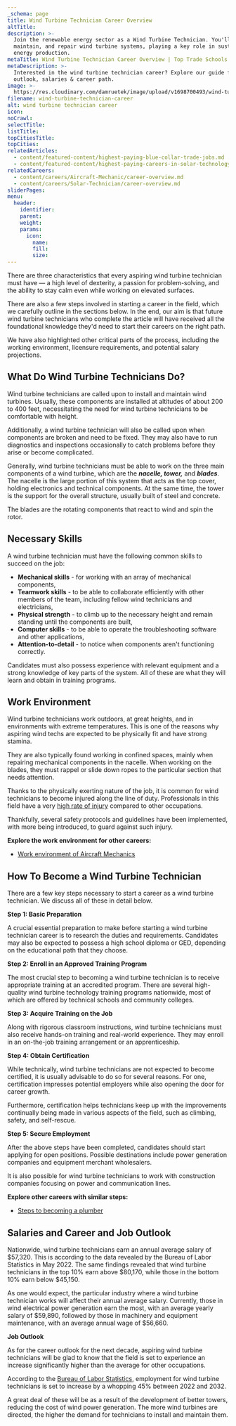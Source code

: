 ```yaml
---
_schema: page
title: Wind Turbine Technician Career Overview
altTitle:
description: >-
  Join the renewable energy sector as a Wind Turbine Technician. You'll install,
  maintain, and repair wind turbine systems, playing a key role in sustainable
  energy production.
metaTitle: Wind Turbine Technician Career Overview | Top Trade Schools
metaDescription: >-
  Interested in the wind turbine technician career? Explore our guide for job
  outlook, salaries & career path.
image: >-
  https://res.cloudinary.com/damruetek/image/upload/v1698700493/wind-turbine-technician-career.png
filename: wind-turbine-technician-career
alt: wind turbine technician career
icon:
noCrawl:
selectTitle:
listTitle:
topCitiesTitle:
topCities:
relatedArticles:
  - content/featured-content/highest-paying-blue-collar-trade-jobs.md
  - content/featured-content/highest-paying-careers-in-solar-technology.md
relatedCareers:
  - content/careers/Aircraft-Mechanic/career-overview.md
  - content/careers/Solar-Technician/career-overview.md
sliderPages:
menu:
  header:
    identifier:
    parent:
    weight:
    params:
      icon:
        name:
        fill:
        size:
---
```

There are three characteristics that every aspiring wind turbine technician must have — a high level of dexterity, a passion for problem-solving, and the ability to stay calm even while working on elevated surfaces.

There are also a few steps involved in starting a career in the field, which we carefully outline in the sections below. In the end, our aim is that future wind turbine technicians who complete the article will have received all the foundational knowledge they'd need to start their careers on the right path.

We have also highlighted other critical parts of the process, including the working environment, licensure requirements, and potential salary projections.

## **What Do Wind Turbine Technicians Do?**

Wind turbine technicians are called upon to install and maintain wind turbines. Usually, these components are installed at altitudes of about 200 to 400 feet, necessitating the need for wind turbine technicians to be comfortable with height.

Additionally, a wind turbine technician will also be called upon when components are broken and need to be fixed. They may also have to run diagnostics and inspections occasionally to catch problems before they arise or become complicated.

Generally, wind turbine technicians must be able to work on the three main components of a wind turbine, which are the ***nacelle, tower,*** and ***blades***. The nacelle is the large portion of this system that acts as the top cover, holding electronics and technical components. At the same time, the tower is the support for the overall structure, usually built of steel and concrete.

The blades are the rotating components that react to wind and spin the rotor.

## **Necessary Skills**

A wind turbine technician must have the following common skills to succeed on the job:

* **Mechanical skills** - for working with an array of mechanical components,
* **Teamwork skills** - to be able to collaborate efficiently with other members of the team, including fellow wind technicians and electricians,
* **Physical strength** - to climb up to the necessary height and remain standing until the components are built,
* **Computer skills** - to be able to operate the troubleshooting software and other applications,
* **Attention-to-detail** - to notice when components aren't functioning correctly.

Candidates must also possess experience with relevant equipment and a strong knowledge of key parts of the system. All of these are what they will learn and obtain in training programs.

## **Work Environment**

Wind turbine technicians work outdoors, at great heights, and in environments with extreme temperatures. This is one of the reasons why aspiring wind techs are expected to be physically fit and have strong stamina.

They are also typically found working in confined spaces, mainly when repairing mechanical components in the nacelle. When working on the blades, they must rappel or slide down ropes to the particular section that needs attention.

Thanks to the physically exerting nature of the job, it is common for wind technicians to become injured along the line of duty. Professionals in this field have a very [high rate of injury](https://www.osha.gov/green-jobs/wind-energy) compared to other occupations.

Thankfully, several safety protocols and guidelines have been implemented, with more being introduced, to guard against such injury.

**Explore the work environment for other careers:**

* [Work environment of Aircraft Mechanics​​​​​​](https://toptradeschools.com/careers/aircraft-mechanic/career-overview/)

## ​**How To Become a Wind Turbine Technician**

There are a few key steps necessary to start a career as a wind turbine technician. We discuss all of these in detail below.

**Step 1: Basic Preparation**

A crucial essential preparation to make before starting a wind turbine technician career is to research the duties and requirements. Candidates may also be expected to possess a high school diploma or GED, depending on the educational path that they choose.

**Step 2: Enroll in an Approved Training Program**

The most crucial step to becoming a wind turbine technician is to receive appropriate training at an accredited program. There are several high-quality wind turbine technology training programs nationwide, most of which are offered by technical schools and community colleges.

**Step 3: Acquire Training on the Job**

Along with rigorous classroom instructions, wind turbine technicians must also receive hands-on training and real-world experience. They may enroll in an on-the-job training arrangement or an apprenticeship.

**Step 4: Obtain Certification**

While technically, wind turbine technicians are not expected to become certified, it is usually advisable to do so for several reasons. For one, certification impresses potential employers while also opening the door for career growth.

Furthermore, certification helps technicians keep up with the improvements continually being made in various aspects of the field, such as climbing, safety, and self-rescue.

**Step 5: Secure Employment**

After the above steps have been completed, candidates should start applying for open positions. Possible destinations include power generation companies and equipment merchant wholesalers.

It is also possible for wind turbine technicians to work with construction companies focusing on power and communication lines.

**Explore other careers with similar steps:**

* [Steps to becoming a plumber](https://toptradeschools.com/careers/plumber/career-overview/)

## **Salaries and Career and Job Outlook**

Nationwide, wind turbine technicians earn an annual average salary of $57,320. This is according to the data revealed by the Bureau of Labor Statistics in May 2022. The same findings revealed that wind turbine technicians in the top 10% earn above $80,170, while those in the bottom 10% earn below $45,150.

As one would expect, the particular industry where a wind turbine technician works will affect their annual average salary. Currently, those in wind electrical power generation earn the most, with an average yearly salary of $59,890, followed by those in machinery and equipment maintenance, with an average annual wage of $56,660.

**Job Outlook**

As for the career outlook for the next decade, aspiring wind turbine technicians will be glad to know that the field is set to experience an increase significantly higher than the average for other occupations.

According to the [Bureau of Labor Statistics](https://www.bls.gov/ooh/installation-maintenance-and-repair/wind-turbine-technicians.htm), employment for wind turbine technicians is set to increase by a whopping 45% between 2022 and 2032.

A great deal of these will be as a result of the development of better towers, reducing the cost of wind power generation. The more wind turbines are directed, the higher the demand for technicians to install and maintain them.